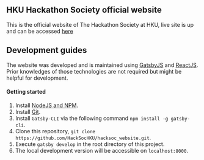 ## HKU Hackathon Society official website

This is the official website of The Hackathon Society at HKU, live site is up and can be accessed [here](https://hacksochku.github.io/hacksoc_website)

## Development guides

The website was developed and is maintained using [GatsbyJS](https://www.gatsbyjs.org/) and [ReactJS](https://reactjs.org/). Prior knowledges of those technologies are not required but might be helpful for development.

#### Getting started

1. Install [NodeJS and NPM](https://docs.npmjs.com/downloading-and-installing-node-js-and-npm).
2. Install [Git](https://git-scm.com/book/en/v2/Getting-Started-Installing-Git).
3. Install `Gatsby-CLI` via the following command `npm install -g gatsby-cli`.
4. Clone this repository, `git clone https://github.com/HackSocHKU/hacksoc_website.git`.
5. Execute `gatsby develop` in the root directory of this project.
6. The local development version will be accessible on `localhost:8000`.
